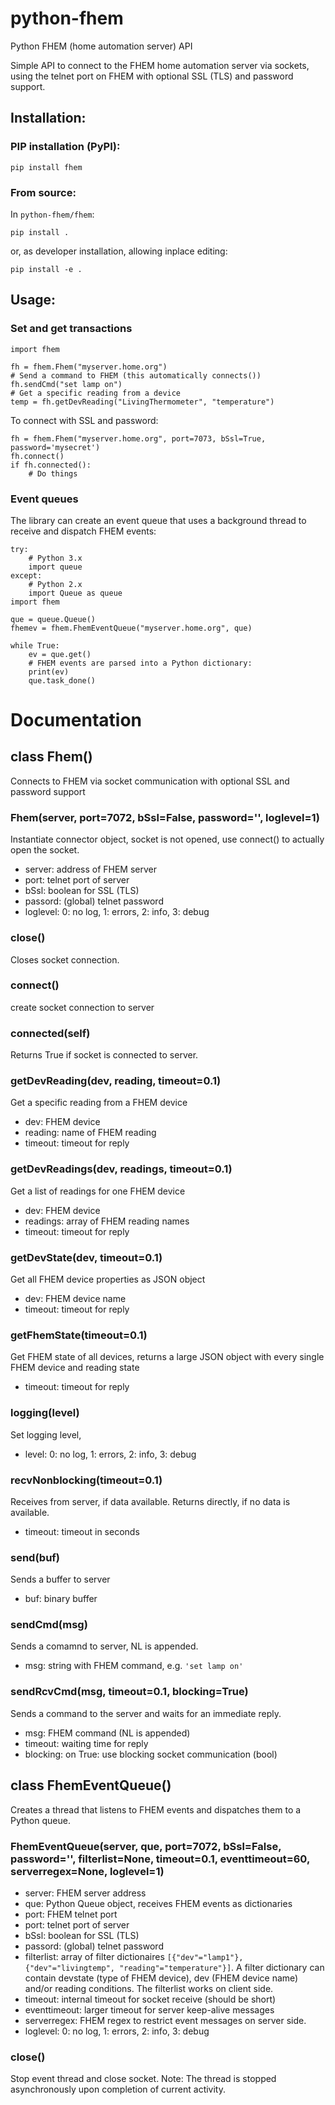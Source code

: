 # python-fhem
Python FHEM (home automation server) API

Simple API to connect to the FHEM home automation server via sockets, using
the telnet port on FHEM with optional SSL (TLS) and password support.
## Installation:
### PIP installation (PyPI):
```
pip install fhem
```

### From source:
In ```python-fhem/fhem```:

```
pip install .
```
or, as developer installation, allowing inplace editing:
```
pip install -e .
```

## Usage:
### Set and get transactions

```
import fhem

fh = fhem.Fhem("myserver.home.org")
# Send a command to FHEM (this automatically connects())
fh.sendCmd("set lamp on")
# Get a specific reading from a device
temp = fh.getDevReading("LivingThermometer", "temperature")
```
To connect with SSL and password:
```
fh = fhem.Fhem("myserver.home.org", port=7073, bSsl=True, password='mysecret')
fh.connect()
if fh.connected():
    # Do things
```

### Event queues

The library can create an event queue that uses a background thread to receive
and dispatch FHEM events:
```
try:
    # Python 3.x
    import queue
except:
    # Python 2.x
    import Queue as queue
import fhem

que = queue.Queue()
fhemev = fhem.FhemEventQueue("myserver.home.org", que)

while True:
    ev = que.get()
    # FHEM events are parsed into a Python dictionary:
    print(ev)
    que.task_done()
```

# Documentation
## class Fhem()
Connects to FHEM via socket communication with optional SSL and password support

### Fhem(server, port=7072, bSsl=False, password='', loglevel=1)
Instantiate connector object, socket is not opened, use connect() to
actually open the socket.
* server: address of FHEM server
* port: telnet port of server
* bSsl: boolean for SSL (TLS)
* passord: (global) telnet password
* loglevel: 0: no log, 1: errors, 2: info, 3: debug
### close()
Closes socket connection.
### connect()
create socket connection to server
### connected(self)
Returns True if socket is connected to server.
### getDevReading(dev, reading, timeout=0.1)
Get a specific reading from a FHEM device
* dev: FHEM device
* reading: name of FHEM reading
* timeout: timeout for reply
### getDevReadings(dev, readings, timeout=0.1)
Get a list of readings for one FHEM device
* dev: FHEM device
* readings: array of FHEM reading names
* timeout: timeout for reply
### getDevState(dev, timeout=0.1)
Get all FHEM device properties as JSON object
* dev: FHEM device name
* timeout: timeout for reply
### getFhemState(timeout=0.1)
Get FHEM state of all devices, returns a large JSON object with
every single FHEM device and reading state
* timeout: timeout for reply
### logging(level)
Set logging level,
* level: 0: no log, 1: errors, 2: info, 3: debug
### recvNonblocking(timeout=0.1)
Receives from server, if data available. Returns directly, if no
data is available.
* timeout: timeout in seconds
### send(buf)
Sends a buffer to server
* buf: binary buffer
### sendCmd(msg)
Sends a comamnd to server, NL is appended.
* msg: string with FHEM command, e.g. ```'set lamp on'```
### sendRcvCmd(msg, timeout=0.1, blocking=True)
Sends a command to the server and waits for an immediate reply.
* msg: FHEM command (NL is appended)
* timeout: waiting time for reply
* blocking: on True: use blocking socket communication (bool)


## class FhemEventQueue()
Creates a thread that listens to FHEM events and dispatches them to a Python queue.

### FhemEventQueue(server, que, port=7072, bSsl=False, password='', filterlist=None, timeout=0.1, eventtimeout=60, serverregex=None, loglevel=1)
* server: FHEM server address
* que: Python Queue object, receives FHEM events as dictionaries
* port: FHEM telnet port
* port: telnet port of server
* bSsl: boolean for SSL (TLS)
* passord: (global) telnet password
* filterlist: array of filter dictionaires ```[{"dev"="lamp1"}, {"dev"="livingtemp", "reading"="temperature"}]```.
A filter dictionary can contain devstate (type of FHEM device), dev (FHEM device name) and/or reading conditions.
The filterlist works on client side.
* timeout: internal timeout for socket receive (should be short)
* eventtimeout: larger timeout for server keep-alive messages
* serverregex: FHEM regex to restrict event messages on server side.
* loglevel: 0: no log, 1: errors, 2: info, 3: debug
### close()
Stop event thread and close socket. Note: The thread is stopped asynchronously upon completion of current activity.
